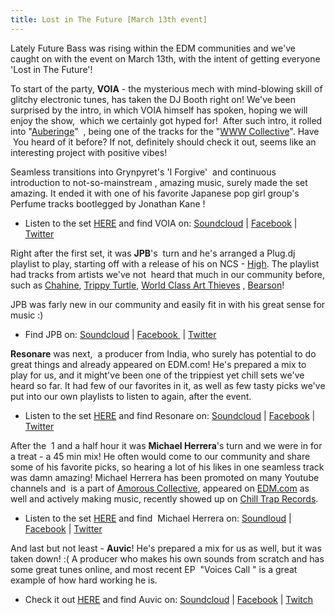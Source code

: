 ```yaml
---
title: Lost in The Future [March 13th event]
---
```

Lately Future Bass was rising within the EDM communities and we've caught on with the event on March 13th, with the
intent of getting everyone 'Lost in The Future'!

To start of the party, **VOIA** - the mysterious mech with mind-blowing skill of glitchy electronic tunes, has taken
the DJ Booth right on! We've been surprised by the intro, in which VOIA himself has spoken, hoping we will enjoy the
show,  which we certainly got hyped for!  After such intro, it rolled into
"[Auberinge](https://soundcloud.com/voiamusic/auberinge)"  , being one of the tracks for the
"[WWW Collective](https://soundcloud.com/w-w-w-collective)". Have  You heard of it before? If not, definitely should
check it out, seems like an interesting project with positive vibes!  


Seamless transitions into Grynpyret's 'I Forgive'  and continuous introduction to not-so-mainstream , amazing music,
surely made the set amazing. It ended it with one of his favorite Japanese pop girl group's Perfume tracks bootlegged
by Jonathan Kane !

* Listen to the set [HERE](https://soundcloud.com/voia-prime/droid-dance-mix-ii?in=voiamusic/sets/mixes)
and find VOIA on: [Soundcloud](https://soundcloud.com/voiamusic) | [Facebook](https://www.facebook.com/voiamusic) | 
[Twitter](https://twitter.com/voiamusic)



Right after the first set, it was **JPB**'s  turn and he's arranged a Plug.dj playlist to play, starting off with a
release of his on NCS - [High](https://youtu.be/Tv6WImqSuxA). The playlist had tracks from artists we've not  heard that
much in our community before, such as [Chahine](https://soundcloud.com/chahinesounds/1kfollowers), 
[Trippy Turtle](https://soundcloud.com/slumberjack-music/alison-wonderland-cold-slumberjack-remix), 
[World Class Art Thieves](https://soundcloud.com/future/love-4-you-by-world-class-art) , 
[Bearson](https://soundcloud.com/bearsonmusic/ego-bearson-remix)\!  

JPB was farly new in our community and easily fit in with his great sense for music :)

* Find JPB on: [Soundcloud](https://soundcloud.com/anis-jay) | [Facebook ](https://www.facebook.com/jayprodbeatz) |
[Twitter](https://twitter.com/gtaanis)

**Resonare** was next,  a producer from India, who surely has potential to do great things and already appeared on
EDM.com! He's prepared a mix to play for us, and it might've been one of the trippiest yet chill sets we've heard so
far. It had few of our favorites in it, as well as few tasty picks we've put into our own playlists to listen to again,
after the event.

* Listen to the set [HERE](https://soundcloud.com/resonaremusic/resonare-tastycat-lost-in-future-mix) and find Resonare
on: [Soundcloud](https://soundcloud.com/resonaremusic) | [Facebook](https://www.facebook.com/resonaremusic) |
[Twitter](https://twitter.com/Resonaremusic)

After the  1 and a half hour it was **Michael Herrera**'s turn and we were in for a treat - a 45 min mix! He often would
come to our community and share some of his favorite picks, so hearing a lot of his likes in one seamless track was damn
amazing! Michael Herrera has been promoted on many Youtube channels and  is a part of 
[Amorous Collective](https://soundcloud.com/Amorous-Collective), appeared on [EDM.com](http://edm.com/) as well and
actively making music, recently showed up on [Chill Trap Records](https://soundcloud.com/chilltrapnetwork).

* Listen to the set [HERE](https://soundcloud.com/notmichaelherrera/lost-in-the-future-mix) and find  Michael Herrera
on: [Soundloud](https://soundcloud.com/michaelherreramusic) | [Facebook](https://www.facebook.com/michaelherreramusic) |
[Twitter](https://twitter.com/MikeHerrera97)

And last but not least - **Auvic**! He's prepared a mix for us as well, but it was taken down! :( A producer who makes
his own sounds from scratch and has some great tunes online, and most recent EP  "Voices Call " is a great example of
how hard working he is.

* Check it out [HERE](https://soundcloud.com/auvicmusic/sets/voices-call-part-i-2015-album) and find Auvic on:
[Soundcloud](https://soundcloud.com/auvicmusic) | [Facebook](https://www.facebook.com/auvicmusic) |
[Twitch](http://www.twitch.tv/auvicmusic)   
